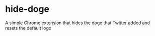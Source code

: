 # hide-doge
A simple Chrome extension that hides the doge that Twitter added and resets the default logo

